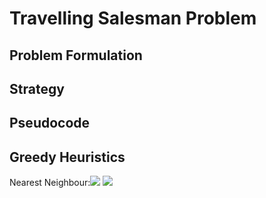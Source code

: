 # Travelling Salesman Problem
## Problem Formulation

## Strategy

## Pseudocode

## Greedy Heuristics
Nearest Neighbour:![](https://i.imgur.com/NMBNKgQ.png)
![](https://i.imgur.com/qb21qC8.png)
